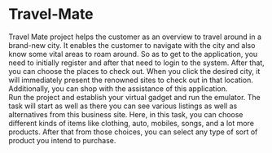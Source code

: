 # Travel-Mate
Travel Mate project helps the customer as an overview to travel around in a brand-new city. It enables the customer to navigate with the city and also know some vital areas to roam around. So as to get to the application, you need to initially register and after that need to login to the system. After that, you can choose the places to check out. When you click the desired city, it will immediately present the renowned sites to check out in that location. Additionally, you can shop with the assistance of this application.\
Run the project and establish your virtual gadget and run the emulator. The task will start as well as there you can see various listings as well as alternatives from this business site. Here, in this task, you can choose different kinds of items like clothing, auto, mobiles, songs, and a lot more products. After that from those choices, you can select any type of sort of product you intend to purchase.
